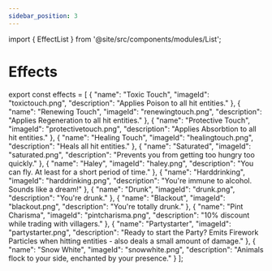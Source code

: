 ```yaml
---
sidebar_position: 3
---
```

import { EffectList } from '@site/src/components/modules/List';



# Effects

<EffectList modId="brewery" list={effects} />

export const effects = [
{
"name": "Toxic Touch",
"imageId": "toxictouch.png",
"description": "Applies Poison to all hit entities."
},
{
"name": "Renewing Touch",
"imageId": "renewingtouch.png",
"description": "Applies Regeneration to all hit entities."
},
{
"name": "Protective Touch",
"imageId": "protectivetouch.png",
"description": "Applies Absorbtion to all hit entities."
},
{
"name": "Healing Touch",
"imageId": "healingtouch.png",
"description": "Heals all hit entities."
},
{
"name": "Saturated",
"imageId": "saturated.png",
"description": "Prevents you from getting too hungry too quickly."
},
{
"name": "Haley",
"imageId": "haley.png",
"description": "You can fly. At least for a short period of time."
},
{
"name": "Harddrinking",
"imageId": "harddrinking.png",
"description": "You're immune to alcohol. Sounds like a dream!"
},
{
"name": "Drunk",
"imageId": "drunk.png",
"description": "You're drunk."
},
{
"name": "Blackout",
"imageId": "blackout.png",
"description": "You're totally drunk."
},
{
"name": "Pint Charisma",
"imageId": "pintcharisma.png",
"description": "10% discount while trading with villagers."
},
{
"name": "Partystarter",
"imageId": "partystarter.png",
"description": "Ready to start the Party? Emits Firework Particles when hitting entities - also deals a small amount of damage."
},
{
"name": "Snow White",
"imageId": "snowwhite.png",
"description": "Animals flock to your side, enchanted by your presence."
}
];